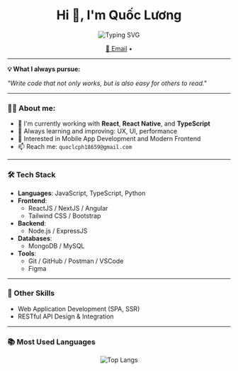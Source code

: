 <h1 align="center">Hi 👋, I'm Quốc Lương</h1>
<p align="center">
  <img src="https://readme-typing-svg.herokuapp.com?font=Fira+Code&size=22&pause=1000&center=true&vCenter=true&width=800&lines=I+am+a+passionate+Front-End+Developer+from+Vietnam." alt="Typing SVG" />
</p>

<p align="center">
  <a href="mailto:quoclcph18659@gmail.com">📧 Email</a> •
</p>

---

<p><strong>💡 What I always pursue:</strong></p>

<p>
  <em>"Write code that not only works, but is also easy for others to read."</em>
</p>

---
### 🧑‍💻 About me:

- 💼 I'm currently working with **React**, **React Native**, and **TypeScript**
- 🧠 Always learning and improving: UX, UI, performance
- 🌱 Interested in Mobile App Development and Modern Frontend
- 📫 Reach me: `quoclcph18659@gmail.com`

---

### 🛠 Tech Stack

- **Languages**: JavaScript, TypeScript, Python  
- **Frontend**:
  - ReactJS / NextJS / Angular
  - Tailwind CSS / Bootstrap
- **Backend**:
  - Node.js / ExpressJS
- **Databases**:
  - MongoDB / MySQL
- **Tools**:
  - Git / GitHub / Postman / VSCode
  - Figma

---

### 🧠 Other Skills

- Web Application Development (SPA, SSR)
- RESTful API Design & Integration

---

### 📚 Most Used Languages

<p align="center">
  <img src="https://github-readme-stats.vercel.app/api/top-langs/?username=QuocDL&layout=compact&theme=radical" alt="Top Langs" />
</p>
